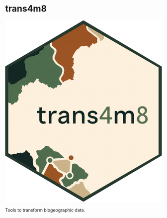 # trans4m8
![alt text](https://github.com/AxelArango/trans4m8/blob/main/data/trans4m8_fn.png)

Tools to transform biogeographic data.
